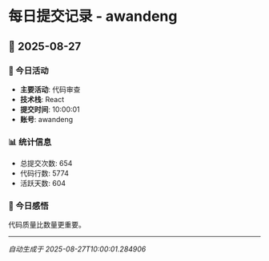 # 每日提交记录 - awandeng

## 📅 2025-08-27

### 🎯 今日活动
- **主要活动**: 代码审查
- **技术栈**: React
- **提交时间**: 10:00:01
- **账号**: awandeng

### 📊 统计信息
- 总提交次数: 654
- 代码行数: 5774
- 活跃天数: 604

### 💭 今日感悟
代码质量比数量更重要。

---
*自动生成于 2025-08-27T10:00:01.284906*
